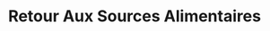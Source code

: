 ---
title: "Retour Aux Sources Alimentaires"
url: /juvisy-sur-orge/retour-aux-sources-alimentaires/
shop: commodité
---